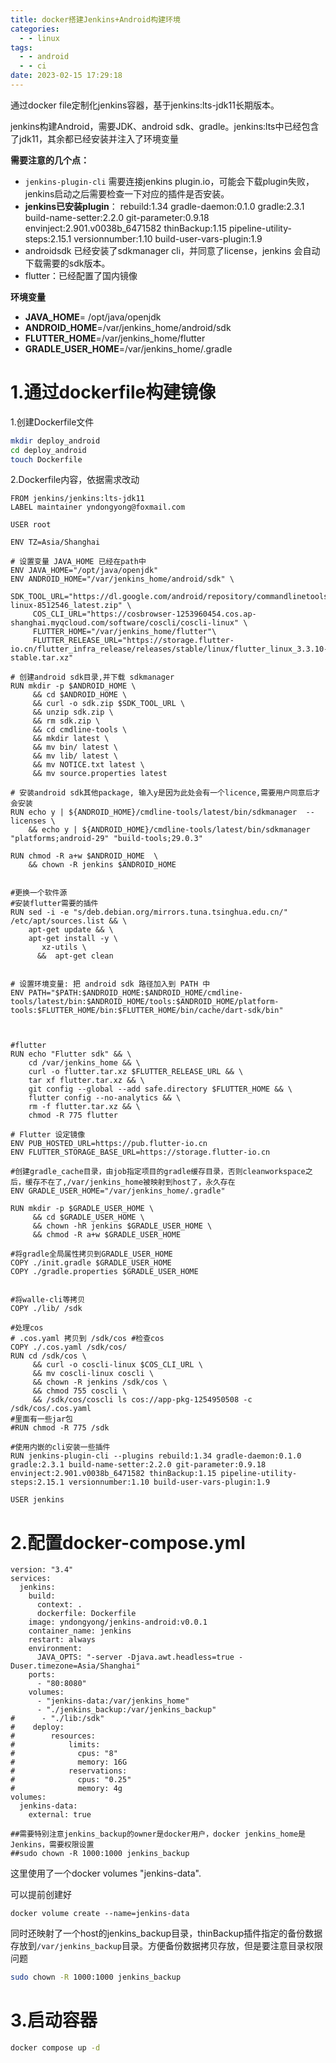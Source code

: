 ```yaml
---
title: docker搭建Jenkins+Android构建环境
categories:
  - - linux
tags:
  - - android
  - - ci
date: 2023-02-15 17:29:18
---
```


通过docker file定制化jenkins容器，基于jenkins:lts-jdk11长期版本。

jenkins构建Android，需要JDK、android sdk、gradle。jenkins:lts中已经包含了jdk11，其余都已经安装并注入了环境变量

**需要注意的几个点：**

- `jenkins-plugin-cli` 需要连接jenkins plugin.io，可能会下载plugin失败，jenkins启动之后需要检查一下对应的插件是否安装。
- **jenkins已安装plugin**： rebuild:1.34 gradle-daemon:0.1.0 gradle:2.3.1 build-name-setter:2.2.0 git-parameter:0.9.18 envinject:2.901.v0038b_6471582 thinBackup:1.15 pipeline-utility-steps:2.15.1 versionnumber:1.10 build-user-vars-plugin:1.9
- androidsdk 已经安装了sdkmanager cli，并同意了license，jenkins 会自动下载需要的sdk版本。
- flutter：已经配置了国内镜像

**环境变量**

- **JAVA_HOME**= /opt/java/openjdk 
- **ANDROID_HOME**=/var/jenkins_home/android/sdk
- **FLUTTER_HOME**=/var/jenkins_home/flutter
- **GRADLE_USER_HOME**=/var/jenkins_home/.gradle



# 1.通过dockerfile构建镜像

1.创建Dockerfile文件

```sh
mkdir deploy_android
cd deploy_android
touch Dockerfile
```

2.Dockerfile内容，依据需求改动

```shell
FROM jenkins/jenkins:lts-jdk11
LABEL maintainer yndongyong@foxmail.com

USER root

ENV TZ=Asia/Shanghai 
  
# 设置变量 JAVA_HOME 已经在path中
ENV JAVA_HOME="/opt/java/openjdk"
ENV ANDROID_HOME="/var/jenkins_home/android/sdk" \
     SDK_TOOL_URL="https://dl.google.com/android/repository/commandlinetools-linux-8512546_latest.zip" \
     COS_CLI_URL="https://cosbrowser-1253960454.cos.ap-shanghai.myqcloud.com/software/coscli/coscli-linux" \
     FLUTTER_HOME="/var/jenkins_home/flutter"\
     FLUTTER_RELEASE_URL="https://storage.flutter-io.cn/flutter_infra_release/releases/stable/linux/flutter_linux_3.3.10-stable.tar.xz"

# 创建android sdk目录,并下载 sdkmanager
RUN mkdir -p $ANDROID_HOME \
     && cd $ANDROID_HOME \
     && curl -o sdk.zip $SDK_TOOL_URL \
     && unzip sdk.zip \
     && rm sdk.zip \
     && cd cmdline-tools \
     && mkdir latest \
     && mv bin/ latest \
     && mv lib/ latest \
     && mv NOTICE.txt latest \
     && mv source.properties latest 

# 安装android sdk其他package, 输入y是因为此处会有一个licence,需要用户同意后才会安装 
RUN echo y | ${ANDROID_HOME}/cmdline-tools/latest/bin/sdkmanager  --licenses \
    && echo y | ${ANDROID_HOME}/cmdline-tools/latest/bin/sdkmanager  "platforms;android-29" "build-tools;29.0.3"

RUN chmod -R a+w $ANDROID_HOME  \
    && chown -R jenkins $ANDROID_HOME

  
#更换一个软件源
#安装flutter需要的插件
RUN sed -i -e "s/deb.debian.org/mirrors.tuna.tsinghua.edu.cn/" /etc/apt/sources.list && \ 
    apt-get update && \
    apt-get install -y \
       xz-utils \
      &&  apt-get clean

    
# 设置环境变量: 把 android sdk 路径加入到 PATH 中
ENV PATH="$PATH:$ANDROID_HOME:$ANDROID_HOME/cmdline-tools/latest/bin:$ANDROID_HOME/tools:$ANDROID_HOME/platform-tools:$FLUTTER_HOME/bin:$FLUTTER_HOME/bin/cache/dart-sdk/bin"



#flutter
RUN echo "Flutter sdk" && \
    cd /var/jenkins_home && \
    curl -o flutter.tar.xz $FLUTTER_RELEASE_URL && \
    tar xf flutter.tar.xz && \
    git config --global --add safe.directory $FLUTTER_HOME && \
    flutter config --no-analytics && \ 
    rm -f flutter.tar.xz && \ 
    chmod -R 775 flutter  
    
# Flutter 设定镜像
ENV PUB_HOSTED_URL=https://pub.flutter-io.cn
ENV FLUTTER_STORAGE_BASE_URL=https://storage.flutter-io.cn

#创建gradle_cache目录，由job指定项目的gradle缓存目录，否则cleanworkspace之后，缓存不在了,/var/jenkins_home被映射到host了，永久存在
ENV GRADLE_USER_HOME="/var/jenkins_home/.gradle"

RUN mkdir -p $GRADLE_USER_HOME \
     && cd $GRADLE_USER_HOME \
     && chown -hR jenkins $GRADLE_USER_HOME \
     && chmod -R a+w $GRADLE_USER_HOME 
    
#将gradle全局属性拷贝到GRADLE_USER_HOME
COPY ./init.gradle $GRADLE_USER_HOME
COPY ./gradle.properties $GRADLE_USER_HOME


#将walle-cli等拷贝
COPY ./lib/ /sdk 

#处理cos
# .cos.yaml 拷贝到 /sdk/cos #检查cos
COPY ./.cos.yaml /sdk/cos/
RUN cd /sdk/cos \
     && curl -o coscli-linux $COS_CLI_URL \
     && mv coscli-linux coscli \
     && chown -R jenkins /sdk/cos \
     && chmod 755 coscli \
     && /sdk/cos/coscli ls cos://app-pkg-1254950508 -c /sdk/cos/.cos.yaml
#里面有一些jar包
#RUN chmod -R 775 /sdk

#使用内嵌的cli安装一些插件 
RUN jenkins-plugin-cli --plugins rebuild:1.34 gradle-daemon:0.1.0 gradle:2.3.1 build-name-setter:2.2.0 git-parameter:0.9.18 envinject:2.901.v0038b_6471582 thinBackup:1.15 pipeline-utility-steps:2.15.1 versionnumber:1.10 build-user-vars-plugin:1.9

USER jenkins

```



# 2.配置docker-compose.yml

```shell
version: "3.4"
services:
  jenkins:
    build:
      context: .
      dockerfile: Dockerfile
    image: yndongyong/jenkins-android:v0.0.1
    container_name: jenkins
    restart: always
    environment:
      JAVA_OPTS: "-server -Djava.awt.headless=true -Duser.timezone=Asia/Shanghai"
    ports:
      - "80:8080"
    volumes:
      - "jenkins-data:/var/jenkins_home"
      - "./jenkins_backup:/var/jenkins_backup"
#      - "./lib:/sdk"
#    deploy:
#        resources:
#            limits:
#              cpus: "8"
#              memory: 16G
#            reservations:
#              cpus: "0.25"
#              memory: 4g  
volumes:
  jenkins-data:
    external: true

##需要特别注意jenkins_backup的owner是docker用户，docker jenkins_home是Jenkins，需要权限设置
##sudo chown -R 1000:1000 jenkins_backup
```

这里使用了一个docker volumes "jenkins-data".

可以提前创建好

```shell
docker volume create --name=jenkins-data
```

同时还映射了一个host的jenkins_backup目录，thinBackup插件指定的备份数据存放到`/var/jenkins_backup`目录。方便备份数据拷贝存放，但是要注意目录权限问题

```sh
sudo chown -R 1000:1000 jenkins_backup
```



# 3.启动容器

```sh
docker compose up -d
```
